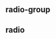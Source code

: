 ## radio-group

<!-- UTSCOMJSON.radio-group.description -->

<!-- UTSCOMJSON.radio-group.attrubute -->

<!-- UTSCOMJSON.radio-group.event -->

<!-- UTSCOMJSON.radio-group.example -->

<!-- UTSCOMJSON.radio-group.compatibility -->

<!-- UTSCOMJSON.radio-group.reference -->


## radio

<!-- UTSCOMJSON.radio.description -->

<!-- UTSCOMJSON.radio.attrubute -->

<!-- UTSCOMJSON.radio.event -->

<!-- UTSCOMJSON.radio.example -->

<!-- UTSCOMJSON.radio.compatibility -->

<!-- UTSCOMJSON.radio.reference -->

